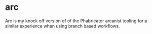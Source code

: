 # arc
Arc is my knock off version of of the Phabricator arcanist tooling for a similar experience when using  branch based workflows.
